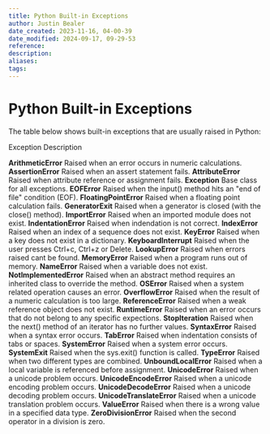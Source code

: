 ```yaml
---
title: Python Built-in Exceptions
author: Justin Bealer
date_created: 2023-11-16, 04-00-39
date_modified: 2024-09-17, 09-29-53
reference: 
description: 
aliases: 
tags: 
---
```

# Python Built-in Exceptions

The table below shows built-in exceptions that are usually raised in Python:

Exception 	Description

**ArithmeticError** Raised when an error occurs in numeric calculations.
**AssertionError** Raised when an assert statement fails.
**AttributeError** Raised when attribute reference or assignment fails.
**Exception** Base class for all exceptions.
**EOFError** Raised when the input() method hits an "end of file" condition
(EOF).
**FloatingPointError** Raised when a floating point calculation fails.
**GeneratorExit** Raised when a generator is closed (with the close() method).
**ImportError** Raised when an imported module does not exist.
**IndentationError** Raised when indendation is not correct.
**IndexError** Raised when an index of a sequence does not exist.
**KeyError** Raised when a key does not exist in a dictionary.
**KeyboardInterrupt** Raised when the user presses Ctrl+c, Ctrl+z or Delete.
**LookupError** Raised when errors raised cant be found.
**MemoryError** Raised when a program runs out of memory.
**NameError** Raised when a variable does not exist.
**NotImplementedError** Raised when an abstract method requires an inherited
class to override the method.
**OSError** Raised when a system related operation causes an error.
**OverflowError** Raised when the result of a numeric calculation is too large.
**ReferenceError** Raised when a weak reference object does not exist.
**RuntimeError** Raised when an error occurs that do not belong to any specific
expections.
**StopIteration** Raised when the next() method of an iterator has no further
values.
**SyntaxError** Raised when a syntax error occurs.
**TabError** Raised when indentation consists of tabs or spaces.
**SystemError** Raised when a system error occurs.
**SystemExit** Raised when the sys.exit() function is called.
**TypeError** Raised when two different types are combined.
**UnboundLocalError** Raised when a local variable is referenced before
assignment.
**UnicodeError** Raised when a unicode problem occurs.
**UnicodeEncodeError** Raised when a unicode encoding problem occurs.
**UnicodeDecodeError** Raised when a unicode decoding problem occurs.
**UnicodeTranslateError** Raised when a unicode translation problem occurs.
**ValueError** Raised when there is a wrong value in a specified data type.
**ZeroDivisionError** Raised when the second operator in a division is zero.

